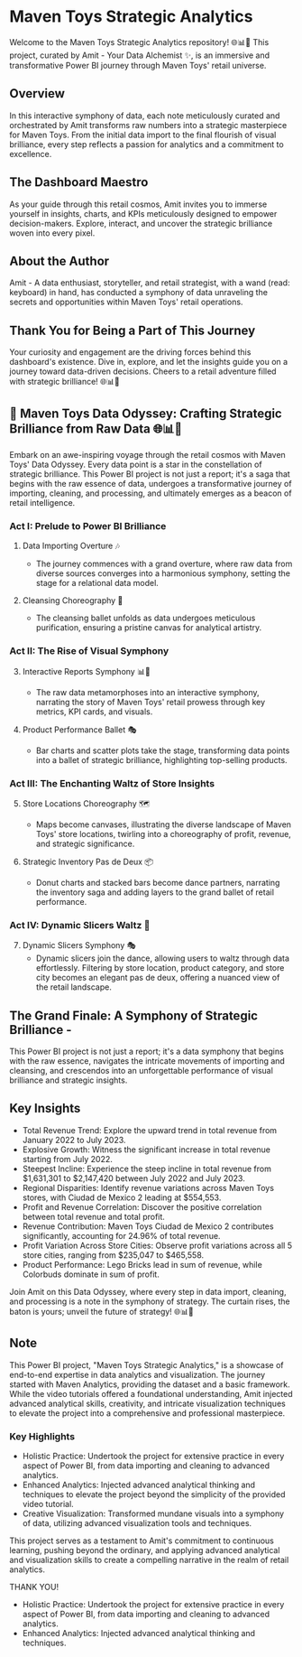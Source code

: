 # Maven Toys Strategic Analytics

Welcome to the Maven Toys Strategic Analytics repository! 🌐📊🚀 This project, curated by Amit - Your Data Alchemist ✨, is an immersive and transformative Power BI journey through Maven Toys' retail universe.

## Overview
In this interactive symphony of data, each note meticulously curated and orchestrated by Amit transforms raw numbers into a strategic masterpiece for Maven Toys. From the initial data import to the final flourish of visual brilliance, every step reflects a passion for analytics and a commitment to excellence.

## The Dashboard Maestro
As your guide through this retail cosmos, Amit invites you to immerse yourself in insights, charts, and KPIs meticulously designed to empower decision-makers. Explore, interact, and uncover the strategic brilliance woven into every pixel.

## About the Author
Amit - A data enthusiast, storyteller, and retail strategist, with a wand (read: keyboard) in hand, has conducted a symphony of data unraveling the secrets and opportunities within Maven Toys' retail operations.

## Thank You for Being a Part of This Journey
Your curiosity and engagement are the driving forces behind this dashboard's existence. Dive in, explore, and let the insights guide you on a journey toward data-driven decisions. Cheers to a retail adventure filled with strategic brilliance! 🌐📊🚀

## 🚀 Maven Toys Data Odyssey: Crafting Strategic Brilliance from Raw Data 🌐📊🎉
Embark on an awe-inspiring voyage through the retail cosmos with Maven Toys' Data Odyssey. Every data point is a star in the constellation of strategic brilliance. This Power BI project is not just a report; it's a saga that begins with the raw essence of data, undergoes a transformative journey of importing, cleaning, and processing, and ultimately emerges as a beacon of retail intelligence.

### Act I: Prelude to Power BI Brilliance
1. Data Importing Overture 🎶
   - The journey commences with a grand overture, where raw data from diverse sources converges into a harmonious symphony, setting the stage for a relational data model.

2. Cleansing Choreography 🌊
   - The cleansing ballet unfolds as data undergoes meticulous purification, ensuring a pristine canvas for analytical artistry.

### Act II: The Rise of Visual Symphony
3. Interactive Reports Symphony 📊🌟
   - The raw data metamorphoses into an interactive symphony, narrating the story of Maven Toys' retail prowess through key metrics, KPI cards, and visuals.

4. Product Performance Ballet 🎭
   - Bar charts and scatter plots take the stage, transforming data points into a ballet of strategic brilliance, highlighting top-selling products.

### Act III: The Enchanting Waltz of Store Insights
5. Store Locations Choreography 🗺️
   - Maps become canvases, illustrating the diverse landscape of Maven Toys' store locations, twirling into a choreography of profit, revenue, and strategic significance.

6. Strategic Inventory Pas de Deux 📦
   - Donut charts and stacked bars become dance partners, narrating the inventory saga and adding layers to the grand ballet of retail performance.

### Act IV: Dynamic Slicers Waltz 🔄
7. Dynamic Slicers Symphony 🎭
   - Dynamic slicers join the dance, allowing users to waltz through data effortlessly. Filtering by store location, product category, and store city becomes an elegant pas de deux, offering a nuanced view of the retail landscape.

## The Grand Finale: A Symphony of Strategic Brilliance -
This Power BI project is not just a report; it's a data symphony that begins with the raw essence, navigates the intricate movements of importing and cleansing, and crescendos into an unforgettable performance of visual brilliance and strategic insights. 

## Key Insights

- Total Revenue Trend: Explore the upward trend in total revenue from January 2022 to July 2023.
- Explosive Growth: Witness the significant increase in total revenue starting from July 2022.
- Steepest Incline: Experience the steep incline in total revenue from $1,631,301 to $2,147,420 between July 2022 and July 2023.
- Regional Disparities: Identify revenue variations across Maven Toys stores, with Ciudad de Mexico 2 leading at $554,553.
- Profit and Revenue Correlation: Discover the positive correlation between total revenue and total profit.
- Revenue Contribution: Maven Toys Ciudad de Mexico 2 contributes significantly, accounting for 24.96% of total revenue.
- Profit Variation Across Store Cities: Observe profit variations across all 5 store cities, ranging from $235,047 to $465,558.
- Product Performance: Lego Bricks lead in sum of revenue, while Colorbuds dominate in sum of profit.

Join Amit on this Data Odyssey, where every step in data import, cleaning, and processing is a note in the symphony of strategy. The curtain rises, the baton is yours; unveil the future of strategy! 🌐📊🚀

## Note
This Power BI project, "Maven Toys Strategic Analytics," is a showcase of end-to-end expertise in data analytics and visualization. The journey started with Maven Analytics, providing the dataset and a basic framework. While the video tutorials offered a foundational understanding, Amit injected advanced analytical skills, creativity, and intricate visualization techniques to elevate the project into a comprehensive and professional masterpiece.

### Key Highlights 
- Holistic Practice: Undertook the project for extensive practice in every aspect of Power BI, from data importing and cleaning to advanced analytics.
- Enhanced Analytics: Injected advanced analytical thinking and techniques to elevate the project beyond the simplicity of the provided video tutorial.
- Creative Visualization: Transformed mundane visuals into a symphony of data, utilizing advanced visualization tools and techniques.

This project serves as a testament to Amit's commitment to continuous learning, pushing beyond the ordinary, and applying advanced analytical and visualization skills to create a compelling narrative in the realm of retail analytics.

THANK YOU!
- Holistic Practice: Undertook the project for extensive practice in every aspect of Power BI, from data importing and cleaning to advanced analytics.
- Enhanced Analytics: Injected advanced analytical thinking and techniques.




